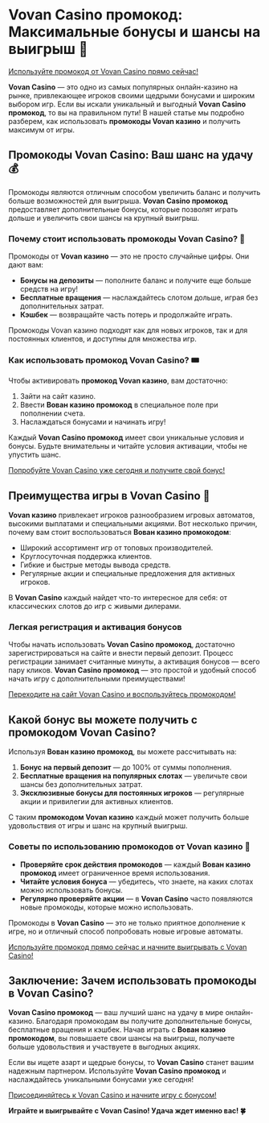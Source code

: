 # Vovan Casino промокод: Максимальные бонусы и шансы на выигрыш 🎰

[Используйте промокод от Vovan Casino прямо сейчас!](https://vovan.site/d098ab058)

**Vovan Casino** — это одно из самых популярных онлайн-казино на рынке, привлекающее игроков своими щедрыми бонусами и широким выбором игр. Если вы искали уникальный и выгодный **Vovan Casino промокод**, то вы на правильном пути! В нашей статье мы подробно разберем, как использовать **промокоды Vovan казино** и получить максимум от игры.

## Промокоды Vovan Casino: Ваш шанс на удачу 💰

Промокоды являются отличным способом увеличить баланс и получить больше возможностей для выигрыша. **Vovan Casino промокод** предоставляет дополнительные бонусы, которые позволят играть дольше и увеличить свои шансы на крупный выигрыш.

### Почему стоит использовать промокоды Vovan Casino? 🤔

Промокоды от **Vovan казино** — это не просто случайные цифры. Они дают вам:
- **Бонусы на депозиты** — пополните баланс и получите еще больше средств на игру!
- **Бесплатные вращения** — наслаждайтесь слотом дольше, играя без дополнительных затрат.
- **Кэшбек** — возвращайте часть потерь и продолжайте играть.
  
Промокоды Vovan казино подходят как для новых игроков, так и для постоянных клиентов, и доступны для множества игр.

### Как использовать промокод Vovan Casino? 🎟️

Чтобы активировать **промокод Vovan казино**, вам достаточно:
1. Зайти на сайт казино.
2. Ввести **Вован казино промокод** в специальное поле при пополнении счета.
3. Наслаждаться бонусами и начинать игру!

Каждый **Vovan Casino промокод** имеет свои уникальные условия и бонусы. Будьте внимательны и читайте условия активации, чтобы не упустить шанс.

[Попробуйте Vovan Casino уже сегодня и получите свой бонус!](https://vovan.site/d098ab058)

## Преимущества игры в Vovan Casino 🌟

**Vovan казино** привлекает игроков разнообразием игровых автоматов, высокими выплатами и специальными акциями. Вот несколько причин, почему вам стоит воспользоваться **Вован казино промокодом**:
- Широкий ассортимент игр от топовых производителей.
- Круглосуточная поддержка клиентов.
- Гибкие и быстрые методы вывода средств.
- Регулярные акции и специальные предложения для активных игроков.

В **Vovan Casino** каждый найдет что-то интересное для себя: от классических слотов до игр с живыми дилерами.

### Легкая регистрация и активация бонусов

Чтобы начать использовать **Vovan Casino промокод**, достаточно зарегистрироваться на сайте и внести первый депозит. Процесс регистрации занимает считанные минуты, а активация бонусов — всего пару кликов. **Vovan Casino промокод** — это простой и удобный способ начать игру с дополнительными преимуществами!

[Переходите на сайт Vovan Casino и воспользуйтесь промокодом!](https://vovan.site/d098ab058)

## Какой бонус вы можете получить с промокодом Vovan Casino?

Используя **Вован казино промокод**, вы можете рассчитывать на:
1. **Бонус на первый депозит** — до 100% от суммы пополнения.
2. **Бесплатные вращения на популярных слотах** — увеличьте свои шансы без дополнительных затрат.
3. **Эксклюзивные бонусы для постоянных игроков** — регулярные акции и привилегии для активных клиентов.

С таким **промокодом Vovan казино** каждый может получить больше удовольствия от игры и шанс на крупный выигрыш.

### Советы по использованию промокодов от Vovan казино 🎲

- **Проверяйте срок действия промокодов** — каждый **Вован казино промокод** имеет ограниченное время использования.
- **Читайте условия бонуса** — убедитесь, что знаете, на каких слотах можно использовать бонусы.
- **Регулярно проверяйте акции** — в **Vovan Casino** часто появляются новые промокоды, которые можно использовать.

Промокоды в **Vovan Casino** — это не только приятное дополнение к игре, но и отличный способ попробовать новые игровые автоматы.

[Используйте промокод прямо сейчас и начните выигрывать с Vovan Casino!](https://vovan.site/d098ab058)

## Заключение: Зачем использовать промокоды в Vovan Casino?

**Vovan Casino промокод** — ваш лучший шанс на удачу в мире онлайн-казино. Благодаря промокодам вы получите дополнительные бонусы, бесплатные вращения и кэшбек. Начав играть с **Вован казино промокодом**, вы повышаете свои шансы на выигрыш, получаете больше удовольствия и участвуете в выгодных акциях.

Если вы ищете азарт и щедрые бонусы, то **Vovan Casino** станет вашим надежным партнером. Используйте **Vovan Casino промокод** и наслаждайтесь уникальными бонусами уже сегодня!

[Присоединяйтесь к Vovan Casino и начните игру с бонусом!](https://vovan.site/d098ab058)

**Играйте и выигрывайте с Vovan Casino! Удача ждет именно вас! 🍀**
